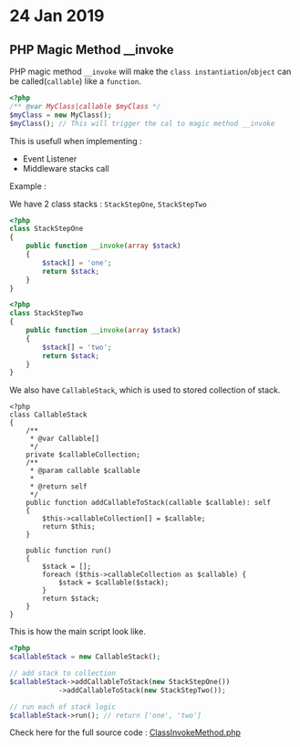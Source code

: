 # 24 Jan 2019

## PHP Magic Method __invoke

PHP magic method `__invoke` will make the `class instantiation`/`object` can be called(`callable`) like a `function`.

```php
<?php
/** @var MyClass|callable $myClass */
$myClass = new MyClass();
$myClass(); // This will trigger the cal to magic method __invoke
```

This is usefull when implementing :
- Event Listener
- Middleware stacks call

Example :

We have 2 class stacks : `StackStepOne`, `StackStepTwo`

```php
<?php
class StackStepOne
{
    public function __invoke(array $stack)
    {
        $stack[] = 'one';
        return $stack;
    }
}
```

```php
<?php
class StackStepTwo
{
    public function __invoke(array $stack)
    {
        $stack[] = 'two';
        return $stack;
    }
}
```

We also have `CallableStack`, which is used to stored collection of stack.

```
<?php
class CallableStack
{
    /**
     * @var Callable[]
     */
    private $callableCollection;
    /**
     * @param callable $callable
     *
     * @return self
     */
    public function addCallableToStack(callable $callable): self
    {
        $this->callableCollection[] = $callable;
        return $this;
    }

    public function run()
    {
        $stack = [];
        foreach ($this->callableCollection as $callable) {
            $stack = $callable($stack);
        }
        return $stack;
    }
}
```

This is how the main script look like.

```php
<?php
$callableStack = new CallableStack();

// add stack to collection
$callableStack->addCallableToStack(new StackStepOne())
            ->addCallableToStack(new StackStepTwo());

// run each of stack logic
$callableStack->run(); // return ['one', 'two']
```

Check here for the full source code : [ClassInvokeMethod.php](https://github.com/harryosmar/sample-phpunit-test/blob/invoke-magic-method/tests/unit/ClassInvokeMethod.php)

